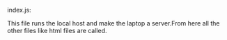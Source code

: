 index.js:

This file runs the local host and make the laptop a server.From here all the other files like html files are called.

